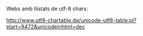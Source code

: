Webs amb llistats de utf-8 chars:

http://www.utf8-chartable.de/unicode-utf8-table.pl?start=9472&unicodeinhtml=dec
